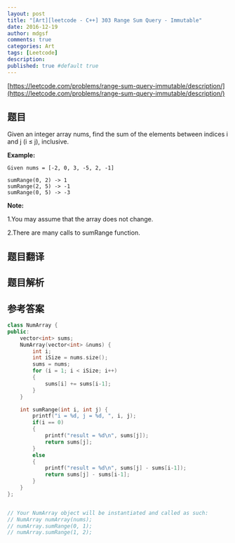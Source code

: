 ```yaml
---
layout: post
title: "[Art][leetcode - C++] 303 Range Sum Query - Immutable"
date: 2016-12-19
author: mdgsf
comments: true
categories: Art
tags: [Leetcode]
description:
published: true #default true
---
```


[https://leetcode.com/problems/range-sum-query-immutable/description/](https://leetcode.com/problems/range-sum-query-immutable/description/)

## 题目

Given an integer array nums, find the sum of the elements between indices i and j (i ≤ j), inclusive.

**Example:**

```
Given nums = [-2, 0, 3, -5, 2, -1]

sumRange(0, 2) -> 1
sumRange(2, 5) -> -1
sumRange(0, 5) -> -3
```

**Note:**

1.You may assume that the array does not change.

2.There are many calls to sumRange function.

## 题目翻译

## 题目解析

## 参考答案

```cpp
class NumArray {
public:
    vector<int> sums;
    NumArray(vector<int> &nums) {
        int i;
        int iSize = nums.size();
        sums = nums;
        for (i = 1; i < iSize; i++)
        {
            sums[i] += sums[i-1];
        }
    }

    int sumRange(int i, int j) {
        printf("i = %d, j = %d, ", i, j);
        if(i == 0)
        {
            printf("result = %d\n", sums[j]);
            return sums[j];
        }
        else
        {
            printf("result = %d\n", sums[j] - sums[i-1]);
            return sums[j] - sums[i-1];
        }
    }
};


// Your NumArray object will be instantiated and called as such:
// NumArray numArray(nums);
// numArray.sumRange(0, 1);
// numArray.sumRange(1, 2);
```
